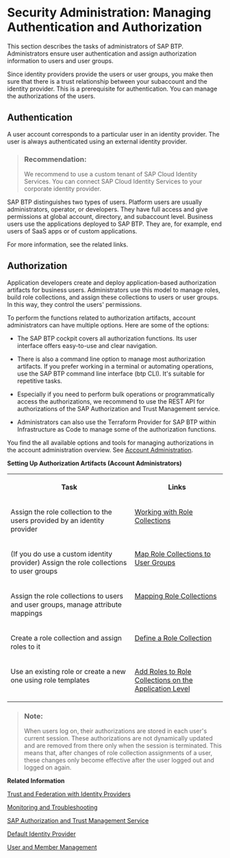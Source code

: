 <!-- loio1ff47b2d980e43a6b2ce294352333708 -->

# Security Administration: Managing Authentication and Authorization

This section describes the tasks of administrators of SAP BTP. Administrators ensure user authentication and assign authorization information to users and user groups.

Since identity providers provide the users or user groups, you make then sure that there is a trust relationship between your subaccount and the identity provider. This is a prerequisite for authentication. You can manage the authorizations of the users.



<a name="loio1ff47b2d980e43a6b2ce294352333708__section_cdg_gdj_kbb"/>

## Authentication

A user account corresponds to a particular user in an identity provider. The user is always authenticated using an external identity provider.

> ### Recommendation:  
> We recommend to use a custom tenant of SAP Cloud Identity Services. You can connect SAP Cloud Identity Services to your corporate identity provider.

SAP BTP distinguishes two types of users. Platform users are usually administrators, operator, or developers. They have full access and give permissions at global account, directory, and subaccount level. Business users use the applications deployed to SAP BTP. They are, for example, end users of SaaS apps or of custom applications.

For more information, see the related links.



<a name="loio1ff47b2d980e43a6b2ce294352333708__section_th2_hdj_kbb"/>

## Authorization

Application developers create and deploy application-based authorization artifacts for business users. Administrators use this model to manage roles, build role collections, and assign these collections to users or user groups. In this way, they control the users' permissions.

To perform the functions related to authorization artifacts, account administrators can have multiple options. Here are some of the options:

-   The SAP BTP cockpit covers all authorization functions. Its user interface offers easy-to-use and clear navigation.

-   There is also a command line option to manage most authorization artifacts. If you prefer working in a terminal or automating operations, use the SAP BTP command line interface \(btp CLI\). It's suitable for repetitive tasks.

-   Especially if you need to perform bulk operations or programmatically access the authorizations, we recommend to use the REST API for authorizations of the SAP Authorization and Trust Management service.

-   Administrators can also use the Terraform Provider for SAP BTP within Infrastructure as Code to manage some of the authorization functions.


You find the all available options and tools for managing authorizations in the account administration overview. See [Account Administration](account-administration-5d62ec8.md).

**Setting Up Authorization Artifacts \(Account Administrators\)**


<table>
<tr>
<th valign="top">

Task

</th>
<th valign="top">

Links

</th>
</tr>
<tr>
<td valign="top">

Assign the role collection to the users provided by an identity provider

</td>
<td valign="top">

[Working with Role Collections](working-with-role-collections-393ea0b.md) 

</td>
</tr>
<tr>
<td valign="top">

\(If you do use a custom identity provider\) Assign the role collections to user groups

</td>
<td valign="top">

[Map Role Collections to User Groups](map-role-collections-to-user-groups-51acfc8.md) 

</td>
</tr>
<tr>
<td valign="top">

Assign the role collections to users and user groups, manage attribute mappings

</td>
<td valign="top">

[Mapping Role Collections](mapping-role-collections-9e1bf57.md) 

</td>
</tr>
<tr>
<td valign="top">

Create a role collection and assign roles to it

</td>
<td valign="top">

[Define a Role Collection](define-a-role-collection-4b20383.md) 

</td>
</tr>
<tr>
<td valign="top">

Use an existing role or create a new one using role templates

</td>
<td valign="top">

[Add Roles to Role Collections on the Application Level](add-roles-to-role-collections-on-the-application-level-7596a0b.md) 

</td>
</tr>
</table>

> ### Note:  
> When users log on, their authorizations are stored in each user's current session. These authorizations are not dynamically updated and are removed from there only when the session is terminated. This means that, after changes of role collection assignments of a user, these changes only become effective after the user logged out and logged on again.

**Related Information**  


[Trust and Federation with Identity Providers](trust-and-federation-with-identity-providers-cb1bc8f.md "When setting up accounts you need to assign users. While we provide you with your first users from the default identity provider to get you started, your organization has identity providers that you want to integrate.")

[Monitoring and Troubleshooting](../60-security/monitoring-and-troubleshooting-1b3e89e.md "This section provides information on troubleshooting-related activities for the SAP Authorization and Trust Management service in the Cloud Foundry environment.")

[SAP Authorization and Trust Management Service](../60-security/sap-authorization-and-trust-management-service-6373bb7.md "The global account and subaccounts get their users from identity providers. Administrators make sure that users can only access their dedicated subaccount by making sure that there is a dedicated trust relationship only between the identity providers and the respective subaccounts. Developers configure and deploy application-based security artifacts containing authorizations, and administrators assign these authorizations using the SAP BTP cockpit.")

[Default Identity Provider](default-identity-provider-d6a8db7.md "SAP ID service is the default identity provider for both platform users and business users (in applications) at SAP BTP. You can start using it without further configuration.")

[User and Member Management](../10-concepts/user-and-member-management-cc1c676.md "On SAP BTP, user management takes place at all levels from global account to environment. There are different types of users, such as depending on their roles in the company.")

